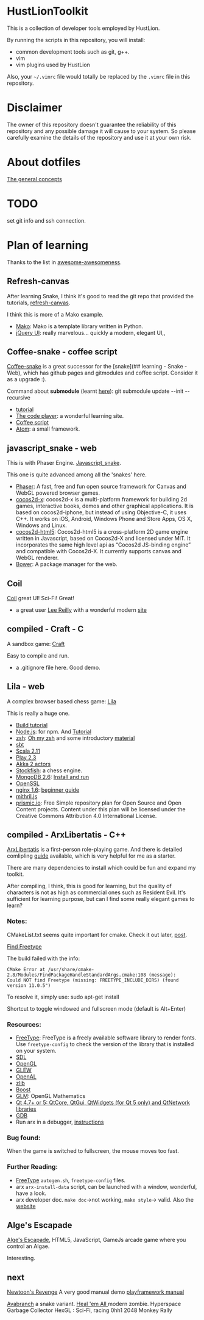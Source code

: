 # HustLionToolkit
This is a collection of developer tools employed by HustLion.

By running the scripts in this repository, you will install:

* common development tools such as git, g++. 
* vim
* vim plugins used by HustLion

Also, your `~/.vimrc` file would totally be replaced by the `.vimrc` file in this repository.

# Disclaimer
The owner of this repository doesn't guarantee the reliability of this repository and any possible damage it will cause to your system. So please carefully examine the details of the repository and use it at your own risk. 


# About dotfiles
[The general concepts](http://zachholman.com/2010/08/dotfiles-are-meant-to-be-forked/)

# TODO
set git info and ssh connection.

# Plan of learning
Thanks to the list in [awesome-awesomeness](https://github.com/bayandin/awesome-awesomeness).


## Refresh-canvas
After learning Snake, I think it's good to read the git repo that provided the tutorials, [refresh-canvas](https://github.com/HustLion/refresh-canvas).

I think this is more of a Mako example.

* [Mako](http://www.makotemplates.org/): Mako is a template library written in Python.
* [jQuery UI](http://learn.jquery.com/jquery-ui/getting-started/): really marvelous... quickly a modern, elegant UI,,


## Coffee-snake - coffee script
[Coffee-snake](https://github.com/HustLion/coffee-snake) is a great successor for the [snake](## learning - Snake - Web), which has github pages and gitmodules and coffee script. Consider it as a upgrade :).

Command about **submodule** (learnt [here](http://blog.csdn.net/wangjia55/article/details/24400501)):
	git submodule update --init --recursive

* [tutorial](http://thecodeplayer.com/walkthrough/html5-game-tutorial-make-a-snake-game-using-html5-canvas-jquery)
* [The code player](http://thecodeplayer.com/): a wonderful learning site.
* [Coffee script](http://coffee-script.org/#language)
* [Atom](https://github.com/nornagon/atom): a small <canvas> framework.

## javascript_snake - web
This is with Phaser Engine. [Javascript_snake](https://github.com/HustLion/javascript_snake).

This one is quite advanced among all the 'snakes' here.

* [Phaser](http://phaser.io): A fast, free and fun open source framework for Canvas and WebGL powered browser games.
* [cocos2d-x](https://github.com/cocos2d/cocos2d-x): cocos2d-x is a multi-platform framework for building 2d games, interactive books, demos and other graphical applications. It is based on cocos2d-iphone, but instead of using Objective-C, it uses C++. It works on iOS, Android, Windows Phone and Store Apps, OS X, Windows and Linux.
* [cocos2d-html5](https://github.com/cocos2d/cocos2d-html5): Cocos2d-html5 is a cross-platform 2D game engine written in Javascript, based on Cocos2d-X and licensed under MIT. It incorporates the same high level api as “Cocos2d JS-binding engine” and compatible with Cocos2d-X. It currently supports canvas and WebGL renderer.
* [Bower](http://bower.io/): A package manager for the web.

## Coil
[Coil](https://github.com/HustLion/Coil) great UI! Sci-Fi! Great!

* a great user [Lee Reilly](https://github.com/leereilly) with a wonderful modern [site](http://hakim.se/)

## compiled - Craft - C
A sandbox game: [Craft](https://github.com/HustLion/Craft)

Easy to compile and run.

* a .gitignore file here. Good demo.


## Lila - web

A complex browser based chess game: [Lila](https://github.com/HustLion/lila)

This is really a huge one.

* [Build tutorial](https://github.com/ornicar/lila/wiki/Lichess-Development-Onboarding)
* [Node.js](https://nodejs.org/): for npm. And [Tutorial](https://github.com/workshopper/learnyounode)
* [zsh](http://www.zsh.org/): [Oh my zsh](https://github.com/robbyrussell/oh-my-zsh) and some introductory [material](http://zhuanlan.zhihu.com/mactalk/19556676)
* [sbt](http://www.scala-sbt.org/)
* [Scala 2.11](http://www.scala-lang.org/)
* [Play 2.3](http://www.playframework.com/)
* [Akka 2 actors](http://akka.io)
* [Stockfish](http://stockfishchess.org/): a chess engine.
* [MongoDB 2.6](http://mongodb.org): [Install and run](http://docs.mongodb.org/master/tutorial/install-mongodb-on-ubuntu/?_ga=1.98665310.1727689462.1435314057)
* [OpenSSL](https://www.openssl.org/)
* [nginx 1.6](http://nginx.org): [beginner guide](http://nginx.org/en/docs/beginners_guide.html)
* [mithril.js](http://lhorie.github.io/mithril/)
* [prismic.io](http://prismic.io): Free Simple repository plan for Open Source and Open Content projects. Content under this plan will be licensed under the Creative Commons Attribution 4.0 International License.

## compiled - ArxLibertatis - C++
[ArxLibertatis](https://github.com/HustLion/ArxLibertatis) is a first-person role-playing game. And there is detailed comlipling [guide](http://wiki.arx-libertatis.org/Downloading_and_Compiling_under_Linux) available, which is very helpful for me as a starter.

There are many dependencies to install which could be fun and expand my toolkit.

After compiling, I think, this is good for learning, but the quality of characters is not as high as commercial ones such as Resident Evil. It's sufficient for learning purpose, but can I find some really elegant games to learn?



### Notes:
CMakeList.txt seems quite important for cmake. Check it out later, [post](http://stackoverflow.com/questions/2601798/adding-compiled-libraries-and-include-files-to-a-cmake-project).

[Find Freetype](http://www.cmake.org/cmake/help/v3.0/module/FindFreetype.html)

The build failed with the info:

	CMake Error at /usr/share/cmake-2.8/Modules/FindPackageHandleStandardArgs.cmake:108 (message):
	Could NOT find Freetype (missing: FREETYPE_INCLUDE_DIRS) (found version 11.0.5")

To resolve it, simply use:
	sudo apt-get install 

Shortcut to toggle windowed and fullscreen mode (default is Alt+Enter) 

### Resources:
* [FreeType](http://www.freetype.org/): FreeType is a freely available software library to render fonts. Use `freetype-config` to check the version of the library that is installed on your system.
* [SDL](http://www.libsdl.org/)
* [OpenGL](http://www.opengl.org/)
* [GLEW](http://glew.sourceforge.net/)
* [OpenAL](http://kcat.strangesoft.net/openal.html)
* [zlib](http://zlib.net/)
* [Boost](http://www.boost.org/)
* [GLM](http://glm.g-truc.net/): OpenGL Mathematics
* [Qt 4.7+ or 5: QtCore, QtGui, QtWidgets (for Qt 5 only) and QtNetwork libraries](http://qt.nokia.com/)
* [GDB](http://www.gnu.org/software/gdb/)
* Run arx in a debugger, [instructions](http://wiki.arx-libertatis.org/Debugging)

### Bug found:

When the game is switched to fullscreen, the mouse moves too fast.


### Further Reading:
* [FreeType](http://www.freetype.org/) `autogen.sh`, `freetype-config` files.
* arx `arx-install-data` script, can be launched with a window, wonderful, have a look.
* arx developer doc. `make doc`->not working, `make style`-> valid. Also the [website](http://wiki.arx-libertatis.org/Developer_Information)


## Alge's Escapade
[Alge's Escapade](https://github.com/HustLion/game-off-2012), HTML5, JavaScript, GameJs arcade game where you control an Algae. 

Interesting.



## next
[Newtoon's Revenge](https://github.com/HustLion/NewtonsRevenge)
A very good manual demo [playframework manual](https://github.com/playframework/playframework/tree/2.4.x/documentation/manual)

[Avabranch](https://github.com/Zolmeister/avabranch) a snake variant.
[Heal 'em All ]() modern zombie.
Hyperspace Garbage Collector
HexGL : Sci-Fi, racing
0hh1
2048 
Monkey Rally 

